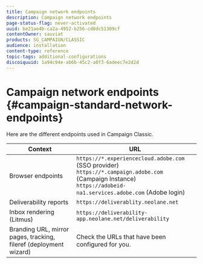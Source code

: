 ```yaml
---
title: Campaign network endpoints
description: Campaign network endpoints
page-status-flag: never-activated
uuid: be21ae4b-ca2a-4952-b256-cd8dc51309cf
contentOwner: sauviat
products: SG_CAMPAIGN/CLASSIC
audience: installation
content-type: reference
topic-tags: additional-configurations
discoiquuid: 1a94c94e-ab6b-45c2-a0f3-6adeec7e2d2d
---
```


# Campaign network endpoints {#campaign-standard-network-endpoints}

Here are the different endpoints used in Campaign Classic.

| Context | URL |
|--- |--- |
| Browser endpoints | `https://*.experiencecloud.adobe.com` (SSO provider)<br>`https://*.campaign.adobe.com` (Campaign Instance)<br>`https://adobeid-na1.services.adobe.com` (Adobe login) |
| Deliverability reports | `https://deliverablity.neolane.net` |
| Inbox rendering (Litmus) | `https://deliverability-app.neolane.net/deliverability` |
| Branding URL, mirror pages, tracking, fileref (deployment wizard) | Check the URLs that have been configured for you. |
